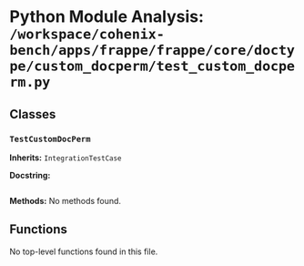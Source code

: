 # Python Module Analysis: `/workspace/cohenix-bench/apps/frappe/frappe/core/doctype/custom_docperm/test_custom_docperm.py`

## Classes

### `TestCustomDocPerm`
**Inherits:** `IntegrationTestCase`


**Docstring:**
```

```

**Methods:**
No methods found.




## Functions

No top-level functions found in this file.
